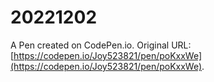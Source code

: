 # 20221202

A Pen created on CodePen.io. Original URL: [https://codepen.io/Joy523821/pen/poKxxWe](https://codepen.io/Joy523821/pen/poKxxWe).

